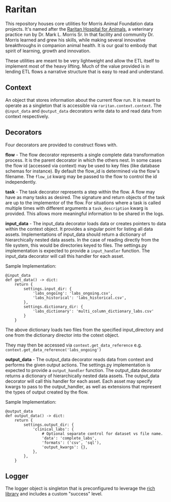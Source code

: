 # Raritan
This repository houses core utilities for Morris Animal Foundation data projects. It's named after the [Raritan Hospital for Animals](https://www.morrisanimalfoundation.org/article/building-history-foundation-celebrates-70-years), a veterinary practice run by Dr. Mark L. Morris Sr. In that facility and community Dr. Morris learned and grew his skills, while making several innovative breakthroughs in companion animal health. It is our goal to embody that spirit of learning, growth and innovation. 

These utilities are meant to be very lightweight and allow the ETL itself to implement most of the heavy lifting. Much of the value provided is in lending ETL flows a narrative structure that is easy to read and understand.

## Context
An object that stores information about the current flow run. It is meant to operate as a singleton that is accessible via `raritan.context.context`. The `@input_data` and `@output_data` decorators write data to and read data from context respectively.

## Decorators
Four decorators are provided to construct flows with.

**flow** - The flow decorator represents a single complete data transformation process. It is the parent decorator in which the others nest. In some cases the flow id (accessed via context) may be used to key files (like database schemas for instance). By default the flow_id is determined via the flow's filename. The `flow_id` kwarg may  be passed to the flow to control the id independently.

**task** - The task decorator represents a step within the flow. A flow may have as many tasks as desired. The signature and return objects of the task are up to the implementor of the flow. For situations where a task is called multiple times with different arguments a `task_description` kwarg is provided. This allows more meaningful information to be shared in the logs.

**input_data** - The input_data decorator loads data or creates pointers to data within the context object. It provides a singular point for listing all data assets. Implementations of input_data should return a dictionary of hierarchically nested data assets. In the case of reading directly from the file system, this would be directories keyed to files. The settings.py implementation is expected to provide a `input_handler` function. The input_data decorator will call this handler for each asset.

Sample Implementation:
```
@input_data
def get_data() -> dict:
    return {
        settings.input_dir: {
            'labs_ongoing': 'labs_ongoing.csv',
            'labs_historical': 'labs_historical.csv',
        },
        settings.dictionary_dir: {
            'labs_dictionary': 'multi_column_dictionary_labs.csv'
        }
    }
```
The above dictionary loads two files from the specified input_directory and one from the dictionary director into the cotext object.

They may then be accessed via `context.get_data_reference` e.g. `context.get_data_reference('labs_ongoing')`

**output_data** - The output_data decorator reads data from context and performs the given output actions. The settings.py implementation is expected to provide a `output_handler` function.  The output_data decorator returns a dictionary of hierarchically nested data assets. The output_data decorator will call this handler for each asset. Each asset may specify kwargs to pass to the output_handler, as well as extensions that represent the types of output created by the flow.

Sample Implementation:
```
@output_data
def output_data() -> dict:
    return {
        settings.output_dir: {
            'clinical_labs': {
                # Optional separate control for dataset vs file name.
                'data': 'complete_labs',
                'formats': ('csv', 'sql'),
                'output_kwargs': {},
            },
        },
    }
```


## Logger
The logger object is singleton that is preconfigured to leverage the [rich library](https://github.com/Textualize/rich) and includes a custom "success" level.

